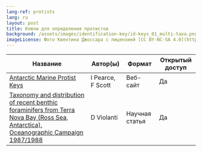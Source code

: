 ```yaml
---
lang-ref: protists
lang: ru
layout: post
title: Ключи для определения протистов
background: /assets/images/identification-key/id-keys_01_multi-taxa.png
imageLicense: Фото Квентина Джоссара с лицензией [CC BY-NC-SA 4.0](https://creativecommons.org/licenses/by-nc-sa/4.0/).
---
```




Название | Автор(ы) | Формат | Открытый доступ 
-- | -- | -- | -- |
[Antarctic Marine Protist Keys](https://taxonomic.aad.gov.au/index.html) | I Pearce, F Scott | Веб-сайт | Да | 
[Taxonomy  and distribution of recent benthic foraminifers from Terra Nova Bay (Ross Sea, Antarctica), Oceanographic Campaign 1987/1988](https://www.researchgate.net/publication/236593815_Taxonomy_and_distribution_of_recent_benthic_foraminifers_from_Terra_Nova_Bay_Ross_Sea_Antarctica_Oceanographic_Campaign_19871988) | D Violanti | Научная статья | Да | 
